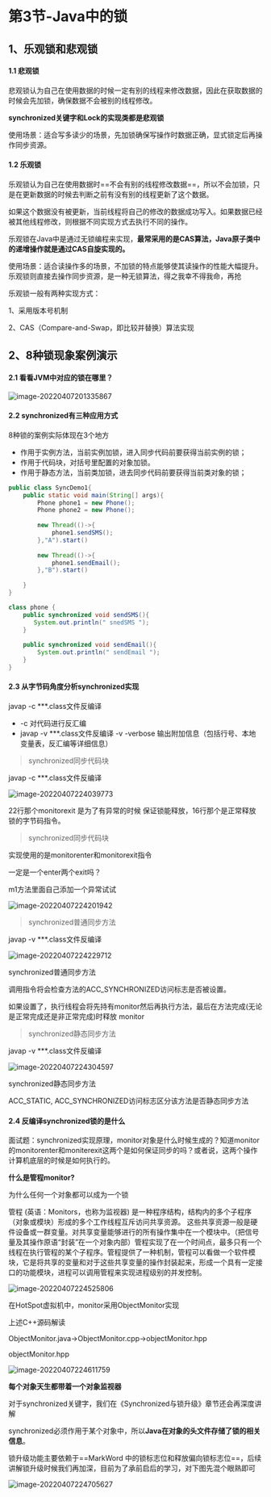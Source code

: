 # 第3节-Java中的锁

## 1、乐观锁和悲观锁

#### 1.1 悲观锁

悲观锁认为自己在使用数据的时候一定有别的线程来修改数据，因此在获取数据的时候会先加锁，确保数据不会被别的线程修改。

**synchronized关键字和Lock的实现类都是悲观锁**

使用场景：适合写多读少的场景，先加锁确保写操作时数据正确，显式锁定后再操作同步资源。

#### 1.2 乐观锁

乐观锁认为自己在使用数据时==不会有别的线程修改数据==，所以不会加锁，只是在更新数据的时候去判断之前有没有别的线程更新了这个数据。

如果这个数据没有被更新，当前线程将自己的修改的数据成功写入。如果数据已经被其他线程修改，则根据不同实现方式去执行不同的操作。

乐观锁在Java中是通过无锁编程来实现，**最常采用的是CAS算法，Java原子类中的递增操作就是通过CAS自旋实现的。**

使用场景：适合读操作多的场景，不加锁的特点能够使其读操作的性能大幅提升。乐观锁则直接去操作同步资源，是一种无锁算法，得之我幸不得我命，再抢

乐观锁一般有两种实现方式：

1、采用版本号机制

2、CAS（Compare-and-Swap，即比较并替换）算法实现

## 2、8种锁现象案例演示

#### 2.1 看看JVM中对应的锁在哪里？

![image-20220407201335867](https://mygiteepic.oss-cn-shenzhen.aliyuncs.com/img/image-20220407201335867.png)

#### 2.2 synchronized有三种应用方式

8种锁的案例实际体现在3个地方

- 作用于实例方法，当前实例加锁，进入同步代码前要获得当前实例的锁；
- 作用于代码块，对括号里配置的对象加锁。
- 作用于静态方法，当前类加锁，进去同步代码前要获得当前类对象的锁；

```java
public class SyncDemo1{
    public static void main(String[] args){
        Phone phone1 = new Phone();
        Phone phone2 = new Phone();
        
        new Thread(()->{
            phone1.sendSMS();
        },"A").start()
            
        new Thread(()->{
            phone1.sendEmail();
        },"B").start()    
            
    }
}

class phone {
    public synchronized void sendSMS(){
       System.out.println(" snedSMS ");
    }
    
    public synchronized void sendEmail(){
        System.out.println(" sendEmail ");
    }
}
```

#### 2.3 从字节码角度分析synchronized实现

javap -c ***.class文件反编译 

-  -c      对代码进行反汇编
- javap -v ***.class文件反编译     -v  -verbose             输出附加信息（包括行号、本地变量表，反汇编等详细信息）

> synchronized同步代码块

javap -c ***.class文件反编译

![image-20220407224039773](https://mygiteepic.oss-cn-shenzhen.aliyuncs.com/img/image-20220407224039773.png)

22行那个monitorexit 是为了有异常的时候 保证锁能释放，16行那个是正常释放锁的字节码指令。

> synchronized同步代码块

实现使用的是monitorenter和monitorexit指令

一定是一个enter两个exit吗？

m1方法里面自己添加一个异常试试

![image-20220407224201942](https://mygiteepic.oss-cn-shenzhen.aliyuncs.com/img/image-20220407224201942.png)

> synchronized普通同步方法

javap -v ***.class文件反编译

![image-20220407224229712](https://mygiteepic.oss-cn-shenzhen.aliyuncs.com/img/image-20220407224229712.png)

synchronized普通同步方法

调用指令将会检查方法的ACC_SYNCHRONIZED访问标志是否被设置。

如果设置了，执行线程会将先持有monitor然后再执行方法，最后在方法完成(无论是正常完成还是非正常完成)时释放 monitor

> synchronized静态同步方法

javap -v ***.class文件反编译

![image-20220407224304597](https://mygiteepic.oss-cn-shenzhen.aliyuncs.com/img/image-20220407224304597.png)

synchronized静态同步方法

ACC_STATIC, ACC_SYNCHRONIZED访问标志区分该方法是否静态同步方法

#### 2.4 反编译synchronized锁的是什么

面试题：synchronized实现原理，monitor对象是什么时候生成的？知道monitor的monitorenter和moniterexit这两个是如何保证同步的吗？或者说，这两个操作计算机底层的时候是如何执行的。

**什么是管程monitor?**

为什么任何一个对象都可以成为一个锁

管程 (英语：Monitors，也称为监视器) 是一种程序结构，结构内的多个子程序（对象或模块）形成的多个工作线程互斥访问共享资源。
这些共享资源一般是硬件设备或一群变量。对共享变量能够进行的所有操作集中在一个模块中。（把信号量及其操作原语“封装”在一个对象内部）管程实现了在一个时间点，最多只有一个线程在执行管程的某个子程序。管程提供了一种机制，管程可以看做一个软件模块，它是将共享的变量和对于这些共享变量的操作封装起来，形成一个具有一定接口的功能模块，进程可以调用管程来实现进程级别的并发控制。

![image-20220407224525806](https://mygiteepic.oss-cn-shenzhen.aliyuncs.com/img/image-20220407224525806.png)

在HotSpot虚拟机中，monitor采用ObjectMonitor实现

上述C++源码解读

ObjectMonitor.java→ObjectMonitor.cpp→objectMonitor.hpp

objectMonitor.hpp

![image-20220407224611759](https://mygiteepic.oss-cn-shenzhen.aliyuncs.com/img/image-20220407224611759.png)

**每个对象天生都带着一个对象监视器**

对于synchronized关键字，我们在《Synchronized与锁升级》章节还会再深度讲解

synchronized必须作用于某个对象中，所以**Java在对象的头文件存储了锁的相关信息**。

锁升级功能主要依赖于==MarkWord 中的锁标志位和释放偏向锁标志位==，后续讲解锁升级时候我们再加深，目前为了承前启后的学习，对下图先混个眼熟即可

![image-20220407224705627](https://mygiteepic.oss-cn-shenzhen.aliyuncs.com/img/image-20220407224705627.png)

